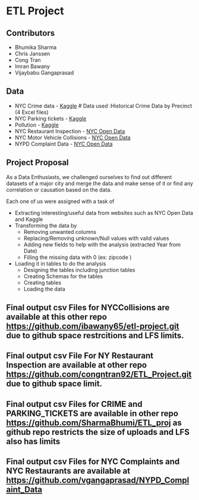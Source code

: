 # ETL Project

## Contributors

-	Bhumika Sharma
-	Chris Janssen
-	Cong Tran
-	Imran Bawany
-	Vijaybabu Gangaprasad

## Data

-	NYC Crime data - [Kaggle](https://www1.nyc.gov/site/nypd/stats/crime-statistics/historical.page) # Data used :Historical Crime 			Data by Precinct (4 Excel files)
-	NYC Parking tickets - [Kaggle](https://www.kaggle.com/new-york-city/nyc-parking-tickets) 
-	Pollution - [Kaggle](https://www.kaggle.com/) 
-	NYC Restaurant Inspection - [NYC Open Data](https://opendata.cityofnewyork.us/) 
-	NYC Motor Vehicle Collisions - [NYC Open Data](https://data.cityofnewyork.us/Public-Safety/Motor-Vehicle-Collisions-Crashes/h9gi-nx95/) 
-	NYPD Complaint Data  - [NYC Open Data](https://opendata.cityofnewyork.us/) 


## Project Proposal

As a Data Enthusiasts, we challenged ourselves to find out different datasets of a major city and merge the data and make sense of it or find any correlation or causation based on the data.

Each one of us were assigned with a task of

-	Extracting interesting/useful data from websites such as NYC Open Data and Kaggle 
-	Transforming the data by
	-	Removing unwanted columns
	-	Replacing/Removing unknown/Null values with valid values
	-	Adding new fields to help with the analysis (extracted Year from Date)
	-	Filling the missing data with 0 (ex: zipcode )
-	Loading it in tables to do the analysis
	-	Designing the tables including junction tables
	-	Creating Schemas for the tables
	-	Creating tables
	-	Loading the data
	
## Final output csv Files for NYCCollisions are available at this other repo https://github.com/ibawany65/etl-project.git due to github space restrcitions and LFS limits.

## Final output csv File For NY Restaurant Inspection are available at other repo https://github.com/congntran92/ETL_Project.git due to github space limit.

## Final output csv Files for CRIME and PARKING_TICKETS are available in other repo https://github.com/SharmaBhumi/ETL_proj as github repo restricts the size of uploads and LFS also has limits

## Final output csv Files for NYC Complaints and NYC Restaurants are available at https://github.com/vgangaprasad/NYPD_Complaint_Data
